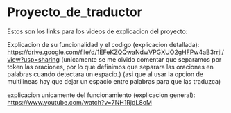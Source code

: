 # Proyecto_de_traductor
Estos son los links para los videos de explicacion del proyecto:

Explicacion de su funcionalidad y el codigo (explicacion detallada):
https://drive.google.com/file/d/1EFeKZQQwaNdwVPGXUO2gHFPw4aB3rrjI/view?usp=sharing
(unicamente se me olvido comentar que separamos por token las oraciones, por lo que definimos que separara las oraciones en palabras cuando detectara un espacio.)
(asi que al usar la opcion de multilineas hay que dejar un espacio entre palabras para que las traduzca)

explicacion unicamente del funcionamiento (explicacion general):
https://www.youtube.com/watch?v=7NH1RjdL8oM

